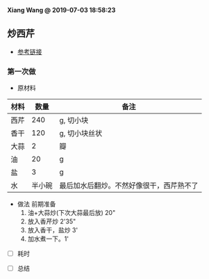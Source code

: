 **Xiang Wang @ 2019-07-03 18:58:23**

## 炒西芹
* [参考链接](https://github.com/ramwin/chinese-recipe)

### 第一次做
* 原材料

材料|数量|备注
---|---|---
西芹|240|g, 切小块
香干|120|g, 切小块丝状
大蒜|2|瓣
油|20|g
盐|3|g
水|半小碗|最后加水后翻炒。不然好像很干，西芹熟不了


* 做法
前期准备
    1. 油+大蒜炒(下次大蒜最后放) 20"
    2. 放入香芹炒 2'35"
    3. 放入香干，盐炒 3'
    4. 加水煮一下。1'

* [ ] 耗时

* [ ] 总结
